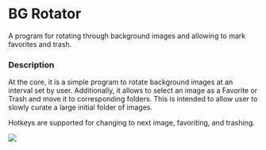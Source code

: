 <h1>BG Rotator</h1>

A program for rotating through background images and allowing to mark favorites and trash.

### Description

At the core, it is a simple program to rotate background images at an interval set by user. Additionally, it allows to select an image as a Favorite or Trash and move it to corresponding folders. This is intended to allow user to slowly curate a large initial folder of images.

Hotkeys are supported for changing to next image, favoriting, and trashing.

<img src="http://i.imgur.com/Kv2tjE0.png" />

